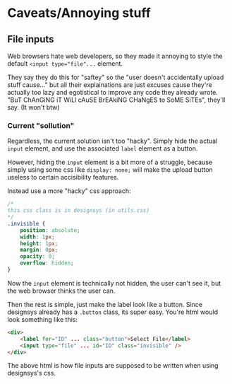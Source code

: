 # Caveats/Annoying stuff

## File inputs

Web browsers hate web developers, so they made it annoying to style the default `<input type="file"...` element.

They say they do this for "saftey" so the "user doesn't accidentally upload stuff cause..." but all their explainations are just excuses cause they're actually too lazy and egotistical to improve any code they already wrote. "BuT ChAnGiNG iT WiLl cAuSE BrEAkiNG CHaNgES to SoME SiTEs", they'll say. (It won't btw)

### Current "sollution"

Regardless, the current solution isn't too "hacky". Simply hide the actual `input` element, and use the associated `label` element as a button.

However, hiding the `input` element is a bit more of a struggle, because simply using some css like `display: none;` will make the upload button useless to certain accisibility features.

Instead use a more "hacky" css approach:
```css
/*
this css class is in designsys (in utils.css)
*/
.invisible {
    position: absolute;
    width: 1px;
    height: 1px;
    margin: 0px;
    opacity: 0;
    overflow: hidden;
}
```

Now the `input` element is technically not hidden, the user can't see it, but the web browser thinks the user can.

Then the rest is simple, just make the label look like a button. Since designsys already has a `.button` class, its super easy. You're html would look something like this:
```html
<div>
    <label for="ID" ... class="button">Select File</label>
    <input type="file" ... id="ID" class="invisible" />
</div>
```

The above html is how file inputs are supposed to be written when using designsys's css.
